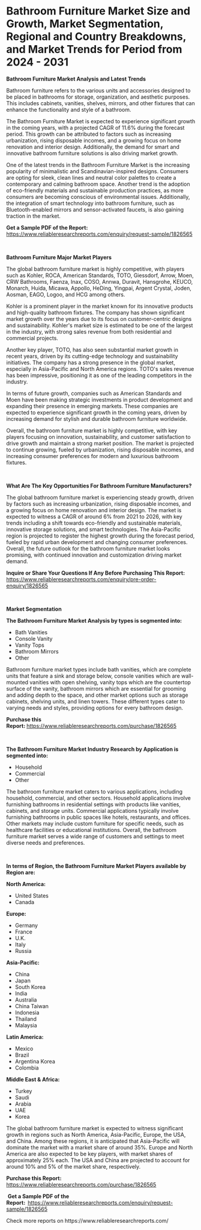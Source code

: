 <p><h1>Bathroom Furniture Market Size and Growth, Market Segmentation, Regional and Country Breakdowns, and Market Trends for Period from 2024 -  2031</h1></p><p><strong>Bathroom Furniture Market Analysis and Latest Trends</strong></p>
<p><p>Bathroom furniture refers to the various units and accessories designed to be placed in bathrooms for storage, organization, and aesthetic purposes. This includes cabinets, vanities, shelves, mirrors, and other fixtures that can enhance the functionality and style of a bathroom.</p><p>The Bathroom Furniture Market is expected to experience significant growth in the coming years, with a projected CAGR of 11.6% during the forecast period. This growth can be attributed to factors such as increasing urbanization, rising disposable incomes, and a growing focus on home renovation and interior design. Additionally, the demand for smart and innovative bathroom furniture solutions is also driving market growth.</p><p>One of the latest trends in the Bathroom Furniture Market is the increasing popularity of minimalistic and Scandinavian-inspired designs. Consumers are opting for sleek, clean lines and neutral color palettes to create a contemporary and calming bathroom space. Another trend is the adoption of eco-friendly materials and sustainable production practices, as more consumers are becoming conscious of environmental issues. Additionally, the integration of smart technology into bathroom furniture, such as Bluetooth-enabled mirrors and sensor-activated faucets, is also gaining traction in the market.</p></p>
<p><strong>Get a Sample PDF of the Report:&nbsp;</strong> <a href="https://www.reliableresearchreports.com/enquiry/request-sample/1826565">https://www.reliableresearchreports.com/enquiry/request-sample/1826565</a></p>
<p>&nbsp;</p>
<p><strong>Bathroom Furniture Major Market Players</strong></p>
<p><p>The global bathroom furniture market is highly competitive, with players such as Kohler, ROCA, American Standards, TOTO, Giessdorf, Arrow, Moen, CRW Bathrooms, Faenza, Inax, COSO, Annwa, Duravit, Hansgrohe, KEUCO, Monarch, Huida, Micawa, Appollo, HeDing, Yingpai, Argent Crystal, Joden, Aosman, EAGO, Logoo, and HCG among others.</p><p>Kohler is a prominent player in the market known for its innovative products and high-quality bathroom fixtures. The company has shown significant market growth over the years due to its focus on customer-centric designs and sustainability. Kohler's market size is estimated to be one of the largest in the industry, with strong sales revenue from both residential and commercial projects.</p><p>Another key player, TOTO, has also seen substantial market growth in recent years, driven by its cutting-edge technology and sustainability initiatives. The company has a strong presence in the global market, especially in Asia-Pacific and North America regions. TOTO's sales revenue has been impressive, positioning it as one of the leading competitors in the industry.</p><p>In terms of future growth, companies such as American Standards and Moen have been making strategic investments in product development and expanding their presence in emerging markets. These companies are expected to experience significant growth in the coming years, driven by increasing demand for stylish and durable bathroom furniture worldwide.</p><p>Overall, the bathroom furniture market is highly competitive, with key players focusing on innovation, sustainability, and customer satisfaction to drive growth and maintain a strong market position. The market is projected to continue growing, fueled by urbanization, rising disposable incomes, and increasing consumer preferences for modern and luxurious bathroom fixtures.</p></p>
<p>&nbsp;</p>
<p><strong>What Are The Key Opportunities For Bathroom Furniture Manufacturers?</strong></p>
<p><p>The global bathroom furniture market is experiencing steady growth, driven by factors such as increasing urbanization, rising disposable incomes, and a growing focus on home renovation and interior design. The market is expected to witness a CAGR of around 6% from 2021 to 2026, with key trends including a shift towards eco-friendly and sustainable materials, innovative storage solutions, and smart technologies. The Asia-Pacific region is projected to register the highest growth during the forecast period, fueled by rapid urban development and changing consumer preferences. Overall, the future outlook for the bathroom furniture market looks promising, with continued innovation and customization driving market demand.</p></p>
<p><strong>Inquire or Share Your Questions If Any Before Purchasing This Report:</strong> <a href="https://www.reliableresearchreports.com/enquiry/pre-order-enquiry/1826565">https://www.reliableresearchreports.com/enquiry/pre-order-enquiry/1826565</a></p>
<p>&nbsp;</p>
<p><strong>Market Segmentation</strong></p>
<p><strong>The Bathroom Furniture Market Analysis by types is segmented into:</strong></p>
<p><ul><li>Bath Vanities</li><li>Console Vanity</li><li>Vanity Tops</li><li>Bathroom Mirrors</li><li>Other</li></ul></p>
<p><p>Bathroom furniture market types include bath vanities, which are complete units that feature a sink and storage below, console vanities which are wall-mounted vanities with open shelving, vanity tops which are the countertop surface of the vanity, bathroom mirrors which are essential for grooming and adding depth to the space, and other market options such as storage cabinets, shelving units, and linen towers. These different types cater to varying needs and styles, providing options for every bathroom design.</p></p>
<p><strong>Purchase this Report:&nbsp;</strong><a href="https://www.reliableresearchreports.com/purchase/1826565">https://www.reliableresearchreports.com/purchase/1826565</a></p>
<p>&nbsp;</p>
<p><strong>The Bathroom Furniture Market Industry Research by Application is segmented into:</strong></p>
<p><ul><li>Household</li><li>Commercial</li><li>Other</li></ul></p>
<p><p>The bathroom furniture market caters to various applications, including household, commercial, and other sectors. Household applications involve furnishing bathrooms in residential settings with products like vanities, cabinets, and storage units. Commercial applications typically involve furnishing bathrooms in public spaces like hotels, restaurants, and offices. Other markets may include custom furniture for specific needs, such as healthcare facilities or educational institutions. Overall, the bathroom furniture market serves a wide range of customers and settings to meet diverse needs and preferences.</p></p>
<p>&nbsp;</p>
<p><strong>In terms of Region, the Bathroom Furniture Market Players available by Region are:</strong></p>
<p>
    <p> <strong> North America: </strong>
        <ul>
            <li>United States</li>
            <li>Canada</li>
        </ul>
        </p> 
    <p> <strong> Europe: </strong>
        <ul>
            <li>Germany</li>
            <li>France</li>
            <li>U.K.</li>
            <li>Italy</li>
            <li>Russia</li>
        </ul>
        </p> 
    <p> <strong> Asia-Pacific: </strong>
        <ul>
            <li>China</li>
            <li>Japan</li>
            <li>South Korea</li>
            <li>India</li>
            <li>Australia</li>
            <li>China Taiwan</li>
            <li>Indonesia</li>
            <li>Thailand</li>
            <li>Malaysia</li>
        </ul>
        </p> 
    <p> <strong> Latin America: </strong>
        <ul>
            <li>Mexico</li>
            <li>Brazil</li>
            <li>Argentina Korea</li>
            <li>Colombia</li>
        </ul>
        </p> 
    <p> <strong> Middle East & Africa: </strong>
        <ul>
            <li>Turkey</li>
            <li>Saudi</li>
            <li>Arabia</li>
            <li>UAE</li>
            <li>Korea</li>
        </ul>
    </p>
    </p>
<p><p>The global bathroom furniture market is expected to witness significant growth in regions such as North America, Asia-Pacific, Europe, the USA, and China. Among these regions, it is anticipated that Asia-Pacific will dominate the market with a market share of around 35%. Europe and North America are also expected to be key players, with market shares of approximately 25% each. The USA and China are projected to account for around 10% and 5% of the market share, respectively.</p></p>
<p><strong>Purchase this Report: </strong><a href="https://www.reliableresearchreports.com/purchase/1826565">https://www.reliableresearchreports.com/purchase/1826565</a></p>
<p>&nbsp;<strong>Get a Sample PDF of the Report:&nbsp;&nbsp;</strong><a href="https://www.reliableresearchreports.com/enquiry/request-sample/1826565">https://www.reliableresearchreports.com/enquiry/request-sample/1826565</a></p>
<p><strong></strong></p>
<p>Check more reports on https://www.reliableresearchreports.com/</p>